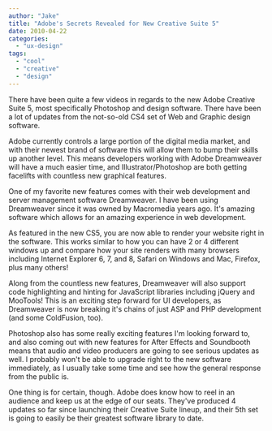 ```yaml
---
author: "Jake"
title: "Adobe's Secrets Revealed for New Creative Suite 5"
date: 2010-04-22
categories: 
  - "ux-design"
tags: 
  - "cool"
  - "creative"
  - "design"
---
```


There have been quite a few videos in regards to the new Adobe Creative Suite 5, most specifically Photoshop and design software. There have been a lot of updates from the not-so-old CS4 set of Web and Graphic design software.

<!--more-->

Adobe currently controls a large portion of the digital media market, and with their newest brand of software this will allow them to bump their skills up another level. This means developers working with Adobe Dreamweaver will have a much easier time, and Illustrator/Photoshop are both getting facelifts with countless new graphical features.

One of my favorite new features comes with their web development and server management software Dreamweaver. I have been using Dreamweaver since it was owned by Macromedia years ago. It's amazing software which allows for an amazing experience in web development.

As featured in the new CS5, you are now able to render your website right in the software. This works similar to how you can have 2 or 4 different windows up and compare how your site renders with many browsers including Internet Explorer 6, 7, and 8, Safari on Windows and Mac, Firefox, plus many others!

Along from the countless new features, Dreamweaver will also support code highlighting and hinting for JavaScript libraries including jQuery and MooTools! This is an exciting step forward for UI developers, as Dreamweaver is now breaking it's chains of just ASP and PHP development (and some ColdFusion, too).

Photoshop also has some really exciting features I'm looking forward to, and also coming out with new features for After Effects and Soundbooth means that audio and video producers are going to see serious updates as well. I probably won't be able to upgrade right to the new software immediately, as I usually take some time and see how the general response from the public is.

One thing is for certain, though. Adobe does know how to reel in an audience and keep us at the edge of our seats. They've produced 4 updates so far since launching their Creative Suite lineup, and their 5th set is going to easily be their greatest software library to date.
